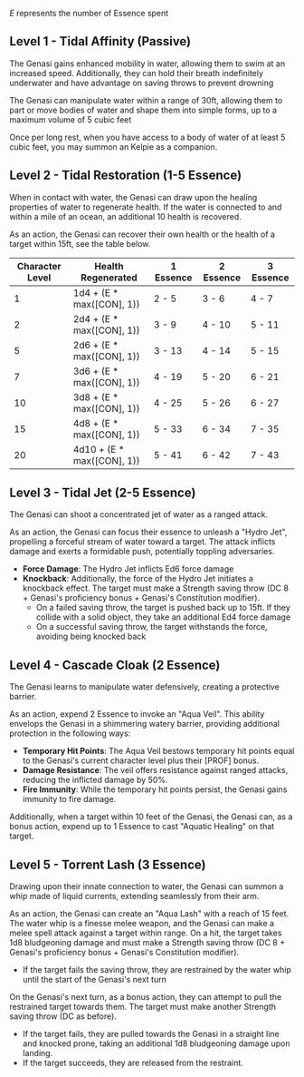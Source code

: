 *E* represents the number of Essence spent
## Level 1 - Tidal Affinity (Passive)
The Genasi gains enhanced mobility in water, allowing them to swim at an increased speed. 
Additionally, they can hold their breath indefinitely underwater and have advantage on saving throws to prevent drowning

The Genasi can manipulate water within a range of 30ft, allowing them to part or move bodies of water and shape them into simple forms, up to a maximum volume of 5 cubic feet

Once per long rest, when you have access to a body of water of at least 5 cubic feet, you may summon an Kelpie as a companion.

## Level 2 - Tidal Restoration (1-5 Essence)
When in contact with water, the Genasi can draw upon the healing properties of water to regenerate health. If the water is connected to and within a mile of an ocean, an additional 10 health is recovered.

As an action, the Genasi can recover their own health or the health of a target within 15ft, see the table below.

| Character Level | Health Regenerated | 1 Essence | 2 Essence | 3 Essence |
| ---- | ---- | ---- | ---- | ---- |
| 1 | 1d4 + (E * max(\[CON\], 1)) | 2 - 5 | 3 - 6 | 4 - 7 |
| 2 | 2d4 + (E * max(\[CON\], 1)) | 3 - 9 | 4 - 10 | 5 - 11 |
| 5 | 2d6 + (E * max(\[CON\], 1)) | 3 - 13 | 4 - 14 | 5 - 15 |
| 7 | 3d6 + (E * max(\[CON\], 1)) | 4 - 19 | 5 - 20 | 6 - 21 |
| 10 | 3d8 + (E * max(\[CON\], 1)) | 4 - 25 | 5 - 26 | 6 - 27 |
| 15 | 4d8 + (E * max(\[CON\], 1)) | 5 - 33 | 6 - 34 | 7 - 35 |
| 20 | 4d10 + (E * max(\[CON\], 1)) | 5 - 41 | 6 - 42 | 7 - 43 |

## Level 3 - Tidal Jet (2-5 Essence)
The Genasi can shoot a concentrated jet of water as a ranged attack.

As an action, the Genasi can focus their essence to unleash a "Hydro Jet", propelling a forceful stream of water toward a target. The attack inflicts damage and exerts a formidable push, potentially toppling adversaries.
- **Force Damage**: The Hydro Jet inflicts Ed6 force damage
- **Knockback**: Additionally, the force of the Hydro Jet initiates a knockback effect. The target must make a Strength saving throw (DC 8 + Genasi's proficiency bonus + Genasi's Constitution modifier).
	- On a failed saving throw, the target is pushed back up to 15ft. If they collide with a solid object, they take an additional Ed4 force damage
	- On a successful saving throw, the target withstands the force, avoiding being knocked back


## Level 4 - Cascade Cloak (2 Essence)
The Genasi learns to manipulate water defensively, creating a protective barrier.

As an action, expend 2 Essence to invoke an "Aqua Veil". This ability envelops the Genasi in a shimmering watery barrier, providing additional protection in the following ways:
- **Temporary Hit Points**: The Aqua Veil bestows temporary hit points equal to the Genasi's current character level plus their \[PROF\] bonus. 
- **Damage Resistance**: The veil offers resistance against ranged attacks, reducing the inflicted damage by 50%.
- **Fire Immunity**: While the temporary hit points persist, the Genasi gains immunity to fire damage.

Additionally, when a target within 10 feet of the Genasi, the Genasi can, as a bonus action, expend up to 1 Essence to cast "Aquatic Healing" on that target. 

## Level 5 - Torrent Lash (3 Essence)
Drawing upon their innate connection to water, the Genasi can summon a whip made of liquid currents, extending seamlessly from their arm.

As an action, the Genasi can create an "Aqua Lash" with a reach of 15 feet. The water whip is a finesse melee weapon, and the Genasi can make a melee spell attack against a target within range. On a hit, the target takes 1d8 bludgeoning damage and must make a Strength saving throw (DC 8 + Genasi's proficiency bonus + Genasi's Constitution modifier).
- If the target fails the saving throw, they are restrained by the water whip until the start of the Genasi's next turn

On the Genasi's next turn, as a bonus action, they can attempt to pull the restrained target towards them. The target must make another Strength saving throw (DC as before).
- If the target fails, they are pulled towards the Genasi in a straight line and knocked prone, taking an additional 1d8 bludgeoning damage upon landing.
- If the target succeeds, they are released from the restraint.